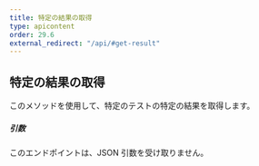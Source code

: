 ```yaml
---
title: 特定の結果の取得
type: apicontent
order: 29.6
external_redirect: "/api/#get-result"
---
```


## 特定の結果の取得

このメソッドを使用して、特定のテストの特定の結果を取得します。

##### 引数

このエンドポイントは、JSON 引数を受け取りません。

